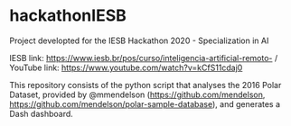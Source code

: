 # hackathonIESB

Project developted for the IESB Hackathon 2020 - Specialization in AI 

IESB link: https://www.iesb.br/pos/curso/inteligencia-artificial-remoto- / YouTube link: https://www.youtube.com/watch?v=kCfS11cdaj0

This repository consists of the python script that analyses the 2016 Polar Dataset, provided by @mmendelson (https://github.com/mendelson, https://github.com/mendelson/polar-sample-database), and generates a Dash dashboard.
